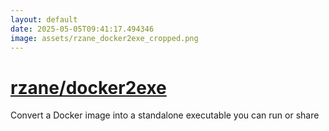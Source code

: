 ```yaml
---
layout: default
date: 2025-05-05T09:41:17.494346
image: assets/rzane_docker2exe_cropped.png
---
```


# [rzane/docker2exe](https://github.com/rzane/docker2exe)

Convert a Docker image into a standalone executable you can run or share
